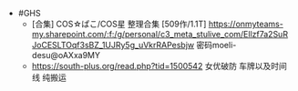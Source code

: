 - #GHS
	- [合集] COS☆ぱこ/COS星 整理合集 [509作/1.1T]
	  https://onmyteams-my.sharepoint.com/:f:/g/personal/c3_meta_stulive_com/Ellzf7a2SuRJoCESLTOqf3sBZ_1UJRy5g_uVkrRAPesbjw
	  密码moeli-desu@oAXxa9MY
	- https://south-plus.org/read.php?tid=1500542
	  女优破防 车牌以及时间线 纯搬运
